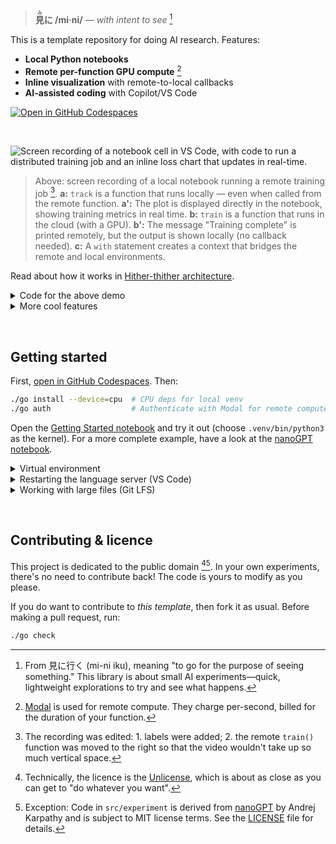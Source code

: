 > **<ruby>見<rt>み</rt>に</ruby> /mi·ni/** — _with intent to see_ [^etymology]

[^etymology]: From 見に行く (mi-ni iku), meaning "to go for the purpose of seeing something." This library is about small AI experiments—quick, lightweight explorations to try and see what happens.

This is a template repository for doing AI research. Features:

- **Local Python notebooks**
- **Remote per-function GPU compute** [^modal]
- **Inline visualization** with remote-to-local callbacks
- **AI-assisted coding** with Copilot/VS Code

[![Open in GitHub Codespaces](https://github.com/codespaces/badge.svg)](https://codespaces.new/z0u/mi-ni)

&nbsp;

![Screen recording of a notebook cell in VS Code, with code to run a distributed training job and an inline loss chart that updates in real-time.](https://github.com/user-attachments/assets/c2b49baa-b064-4425-ab92-f183f90374a3)

> Above: screen recording of a local notebook running a remote training job [^edited]. **a:** `track` is a function that runs locally — even when called from the remote function. **a':** The plot is displayed directly in the notebook, showing training metrics in real time. **b:** `train` is a function that runs in the cloud (with a GPU). **b':** The message "Training complete" is printed remotely, but the output is shown locally (no callback needed). **c:** A `with` statement creates a context that bridges the remote and local environments.

[^edited]: The recording was edited: 1. labels were added; 2. the remote `train()` function was moved to the right so that the video wouldn't take up so much vertical space.

Read about how it works in [Hither-thither architecture](docs/hither-thither.md).

<details><summary>Code for the above demo</summary>

The code shown in the screen recording is:

```python
@run.hither
async def track(loss: float):
    history.append(loss)
    plot(history)

@run.thither(gpu='L4')
async def train(epochs: int, track):
    for _ in range(epochs):
        track(some_training_function())
    print('Training complete')

async with run(), track as callback:
    await train(25, callback)
```

</details>

<details><summary>More cool features</summary>

- [Dev container][dc] for a consistent environment, both locally and in [Codespaces][codespaces]
- ML stack ([PyTorch, Polars, etc.](pyproject.toml))
- Modern package management with [uv]
- Pre-configured for good engineering practices: tests, linting, type-checking (optional!)
</details>

[^modal]: [Modal] is used for remote compute. They charge per-second, billed for the duration of your function.

&nbsp;

## Getting started

First, [open in GitHub Codespaces](https://codespaces.new/z0u/mi-ni). Then:

```bash
./go install --device=cpu  # CPU deps for local venv
./go auth                  # Authenticate with Modal for remote compute
```

Open the [Getting Started notebook][getting-started] and try it out (choose `.venv/bin/python3` as the kernel). For a more complete example, have a look at the [nanoGPT notebook](nanogpt.ipynb).

[getting-started]: getting-started.ipynb
[codespaces]: https://github.com/features/codespaces

<details><summary>Virtual environment</summary>

The Python environment is configured when the dev container is created.

Use [uv] to add and remove packages, and to run scripts:

```bash
uv add plotly --group local
uv run python example.py
```

Instead of using `uv sync` to install the added packages, use `./go install` instead. It remembers whether you have installed cpu or gpu packages.

</details>

<details>
<summary>Restarting the language server (VS Code)</summary>

If you open a Python file before the setup is complete, you may need to restart the Python language server.

- Open a `.py` or `.ipynb` file
- Open the command pallette with <kbd>⇧</kbd><kbd>⌘</kbd><kbd>P</kbd> or <kbd>Ctrl</kbd><kbd>Shift</kbd><kbd>P</kbd>
- Run _Python: Restart Language Server_.
</details>

<details>
<summary>Working with large files (Git LFS)</summary>

This project is preconfigured to use [Git LFS](https://git-lfs.com). If you commit a matching file, it won't clog up your main Git history. By default, files in `docs/large-assets` are stored in LFS, but you can change that by editing `.gitattributes`.

Typically, you would store _data_ rather than code in LFS:

- training data
- model weights
- visualizations (images and video)

For matplotlib figures, use `utils.nb.save_fig` instead of displaying them directly: that stores them outside the notebook, which makes the notebook easier to view in `git diff`, and easier for AI assistants to process (because the notebook contains fewer tokens).

</details>

[dc]: https://containers.dev
[Modal]: https://modal.com
[uv]: https://astral.sh/uv

&nbsp;

## Contributing & licence

This project is dedicated to the public domain [^unlicense][^attrib]. In your own experiments, there's no need to contribute back! The code is yours to modify as you please.

If you do want to contribute to _this template_, then fork it as usual. Before making a pull request, run:

```bash
./go check
```

[^not-fork]: Since your project isn't a fork, you don't need to worry about keeping the code in sync, and you can add and remove Python packages as you wish.
[^unlicense]: Technically, the licence is the [Unlicense](https://unlicense.org), which is about as close as you can get to "do whatever you want".
[^attrib]: Exception: Code in `src/experiment` is derived from [nanoGPT](https://github.com/karpathy/nanoGPT) by Andrej Karpathy and is subject to MIT license terms. See the [LICENSE](LICENSE) file for details.
